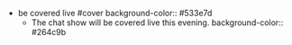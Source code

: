 - be covered live #cover 
  background-color:: #533e7d
	- The chat show will be covered live this evening.
	  background-color:: #264c9b